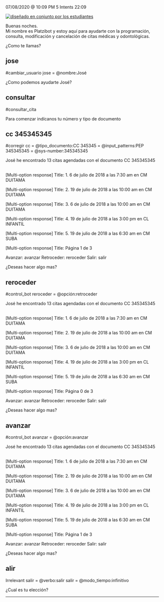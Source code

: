 

07/08/2020 @
10:09
PM
5
Intents
22:09
 
<a href="https://imgur.com/fMUI13D"><img src="https://i.imgur.com/fMUI13Dt.jpg" title="diseñado en conjunto por los estudiantes" /></a>
 
<div class="msgj">Buenas noches.</div>
 
<div class="msgj">Mi nombre es Platzibot y estoy aquí para ayudarte con la programación, consulta, modificación y cancelación de citas médicas y odontológicas.</div>
 
¿Como te llamas?
## jose
#cambiar_usuario
jose = @nombre:José
 
 
¿Como podemos ayudarte José?
## consultar
#consultar_cita
 
Para comenzar indícanos tu número y tipo de documento
## cc 345345345
#corregir
cc = @tipo_documento:CC
345345 = @input_patterns:PEP
345345345 = @sys-number:345345345
 
 
José he encontrado 13 citas agendadas con el documento CC 345345345</br></br>
 
[Multi-option response]
Title: 1. 6 de julio de 2018 a las 7:30 am en CM DUITAMA

 
[Multi-option response]
Title: 2. 19 de julio de 2018 a las 10:00 am en CM DUITAMA

 
[Multi-option response]
Title: 3. 6 de julio de 2018 a las 10:00 am en CM DUITAMA

 
[Multi-option response]
Title: 4. 19 de julio de 2018 a las 3:00 pm en CL INFANTIL

 
[Multi-option response]
Title: 5. 19 de julio de 2018 a las 6:30 am en CM SUBA

 
[Multi-option response]
Title: Página 1 de 3

Avanzar: avanzar
Retroceder: reroceder
Salir: salir
 
¿Deseas hacer algo mas?
## reroceder
#control_bot
reroceder = @opción:retroceder
 
José he encontrado 13 citas agendadas con el documento CC 345345345</br></br>
 
[Multi-option response]
Title: 1. 6 de julio de 2018 a las 7:30 am en CM DUITAMA

 
[Multi-option response]
Title: 2. 19 de julio de 2018 a las 10:00 am en CM DUITAMA

 
[Multi-option response]
Title: 3. 6 de julio de 2018 a las 10:00 am en CM DUITAMA

 
[Multi-option response]
Title: 4. 19 de julio de 2018 a las 3:00 pm en CL INFANTIL

 
[Multi-option response]
Title: 5. 19 de julio de 2018 a las 6:30 am en CM SUBA

 
[Multi-option response]
Title: Página 0 de 3

Avanzar: avanzar
Retroceder: reroceder
Salir: salir
 
¿Deseas hacer algo mas?
## avanzar
#control_bot
avanzar = @opción:avanzar
 
 
José he encontrado 13 citas agendadas con el documento CC 345345345</br></br>
 
[Multi-option response]
Title: 1. 6 de julio de 2018 a las 7:30 am en CM DUITAMA

 
[Multi-option response]
Title: 2. 19 de julio de 2018 a las 10:00 am en CM DUITAMA

 
[Multi-option response]
Title: 3. 6 de julio de 2018 a las 10:00 am en CM DUITAMA

 
[Multi-option response]
Title: 4. 19 de julio de 2018 a las 3:00 pm en CL INFANTIL

 
[Multi-option response]
Title: 5. 19 de julio de 2018 a las 6:30 am en CM SUBA

 
[Multi-option response]
Title: Página 1 de 3

Avanzar: avanzar
Retroceder: reroceder
Salir: salir
 
¿Deseas hacer algo mas?
## alir
Irrelevant
salir = @verbo:salir
salir = @modo_tiempo:infinitivo
 
¿Cual es tu elección?


---
